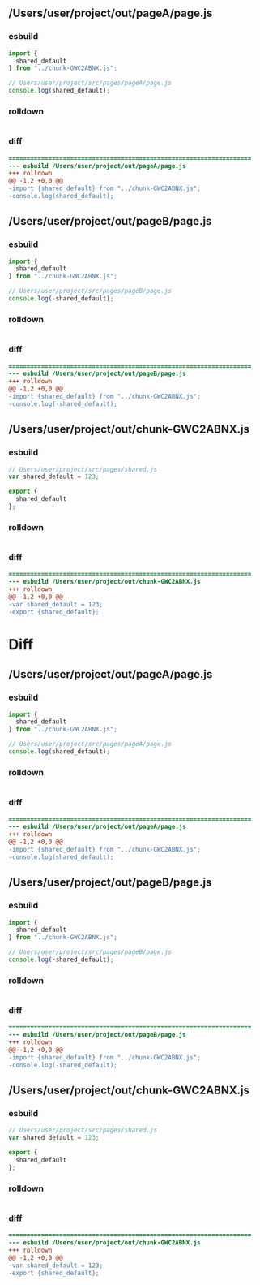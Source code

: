 ## /Users/user/project/out/pageA/page.js
### esbuild
```js
import {
  shared_default
} from "../chunk-GWC2ABNX.js";

// Users/user/project/src/pages/pageA/page.js
console.log(shared_default);
```
### rolldown
```js

```
### diff
```diff
===================================================================
--- esbuild	/Users/user/project/out/pageA/page.js
+++ rolldown	
@@ -1,2 +0,0 @@
-import {shared_default} from "../chunk-GWC2ABNX.js";
-console.log(shared_default);

```
## /Users/user/project/out/pageB/page.js
### esbuild
```js
import {
  shared_default
} from "../chunk-GWC2ABNX.js";

// Users/user/project/src/pages/pageB/page.js
console.log(-shared_default);
```
### rolldown
```js

```
### diff
```diff
===================================================================
--- esbuild	/Users/user/project/out/pageB/page.js
+++ rolldown	
@@ -1,2 +0,0 @@
-import {shared_default} from "../chunk-GWC2ABNX.js";
-console.log(-shared_default);

```
## /Users/user/project/out/chunk-GWC2ABNX.js
### esbuild
```js
// Users/user/project/src/pages/shared.js
var shared_default = 123;

export {
  shared_default
};
```
### rolldown
```js

```
### diff
```diff
===================================================================
--- esbuild	/Users/user/project/out/chunk-GWC2ABNX.js
+++ rolldown	
@@ -1,2 +0,0 @@
-var shared_default = 123;
-export {shared_default};

```
# Diff
## /Users/user/project/out/pageA/page.js
### esbuild
```js
import {
  shared_default
} from "../chunk-GWC2ABNX.js";

// Users/user/project/src/pages/pageA/page.js
console.log(shared_default);
```
### rolldown
```js

```
### diff
```diff
===================================================================
--- esbuild	/Users/user/project/out/pageA/page.js
+++ rolldown	
@@ -1,2 +0,0 @@
-import {shared_default} from "../chunk-GWC2ABNX.js";
-console.log(shared_default);

```
## /Users/user/project/out/pageB/page.js
### esbuild
```js
import {
  shared_default
} from "../chunk-GWC2ABNX.js";

// Users/user/project/src/pages/pageB/page.js
console.log(-shared_default);
```
### rolldown
```js

```
### diff
```diff
===================================================================
--- esbuild	/Users/user/project/out/pageB/page.js
+++ rolldown	
@@ -1,2 +0,0 @@
-import {shared_default} from "../chunk-GWC2ABNX.js";
-console.log(-shared_default);

```
## /Users/user/project/out/chunk-GWC2ABNX.js
### esbuild
```js
// Users/user/project/src/pages/shared.js
var shared_default = 123;

export {
  shared_default
};
```
### rolldown
```js

```
### diff
```diff
===================================================================
--- esbuild	/Users/user/project/out/chunk-GWC2ABNX.js
+++ rolldown	
@@ -1,2 +0,0 @@
-var shared_default = 123;
-export {shared_default};

```